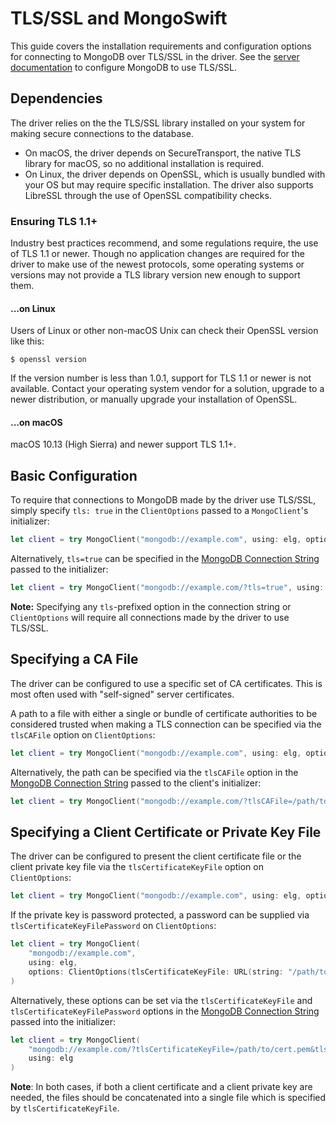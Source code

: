 # TLS/SSL and MongoSwift

This guide covers the installation requirements and configuration options for connecting to MongoDB over TLS/SSL in the driver. See the [server documentation](https://docs.mongodb.com/manual/tutorial/configure-ssl/) to configure MongoDB to use TLS/SSL.

## Dependencies

The driver relies on the the TLS/SSL library installed on your system for making secure connections to the database. 
 - On macOS, the driver depends on SecureTransport, the native TLS library for macOS, so no additional installation is required.
 - On Linux, the driver depends on OpenSSL, which is usually bundled with your OS but may require specific installation. The driver also supports LibreSSL through the use of OpenSSL compatibility checks.
 
### Ensuring TLS 1.1+

Industry best practices recommend, and some regulations require, the use of TLS 1.1 or newer. Though no application changes are required for the driver to make use of the newest protocols, some operating systems or versions may not provide a TLS library version new enough to support them.

#### ...on Linux

Users of Linux or other non-macOS Unix can check their OpenSSL version like this:
```
$ openssl version
```
If the version number is less than 1.0.1, support for TLS 1.1 or newer is not available. Contact your operating system vendor for a solution, upgrade to a newer distribution, or manually upgrade your installation of OpenSSL.

#### ...on macOS

macOS 10.13 (High Sierra) and newer support TLS 1.1+.


## Basic Configuration

To require that connections to MongoDB made by the driver use TLS/SSL, simply specify `tls: true` in the `ClientOptions` passed to a `MongoClient`'s initializer:
```swift
let client = try MongoClient("mongodb://example.com", using: elg, options: ClientOptions(tls: true))
```

Alternatively, `tls=true` can be specified in the [MongoDB Connection String](https://docs.mongodb.com/manual/reference/connection-string/) passed to the initializer:
```swift
let client = try MongoClient("mongodb://example.com/?tls=true", using: elg)
```
**Note:** Specifying any `tls`-prefixed option in the connection string or `ClientOptions` will require all connections made by the driver to use TLS/SSL.

## Specifying a CA File

The driver can be configured to use a specific set of CA certificates. This is most often used with "self-signed" server certificates. 

A path to a file with either a single or bundle of certificate authorities to be considered trusted when making a TLS connection can be specified via the `tlsCAFile` option on `ClientOptions`:
```swift
let client = try MongoClient("mongodb://example.com", using: elg, options: ClientOptions(tlsCAFile: URL(string: "/path/to/ca.pem")))
```

Alternatively, the path can be specified via the `tlsCAFile` option in the [MongoDB Connection String](https://docs.mongodb.com/manual/reference/connection-string/) passed to the client's initializer:
```swift
let client = try MongoClient("mongodb://example.com/?tlsCAFile=/path/to/ca.pem", using: elg)
```

## Specifying a Client Certificate or Private Key File

The driver can be configured to present the client certificate file or the client private key file via the `tlsCertificateKeyFile` option on `ClientOptions`:
```swift
let client = try MongoClient("mongodb://example.com", using: elg, options: ClientOptions(tlsCertificateKeyFile: URL(string: "/path/to/cert.pem")))
```
If the private key is password protected, a password can be supplied via `tlsCertificateKeyFilePassword` on `ClientOptions`:
```swift
let client = try MongoClient(
    "mongodb://example.com",
    using: elg,
    options: ClientOptions(tlsCertificateKeyFile: URL(string: "/path/to/cert.pem"), tlsCertificateKeyFilePassword: <password>)
)
```

Alternatively, these options can be set via the `tlsCertificateKeyFile` and `tlsCertificateKeyFilePassword` options in the [MongoDB Connection String](https://docs.mongodb.com/manual/reference/connection-string/) passed into the initializer:
```swift
let client = try MongoClient(
    "mongodb://example.com/?tlsCertificateKeyFile=/path/to/cert.pem&tlsCertificateKeyFilePassword=<password>"
    using: elg
)
```
**Note**: In both cases, if both a client certificate and a client private key are needed, the files should be concatenated into a single file which is specified by `tlsCertificateKeyFile`.

